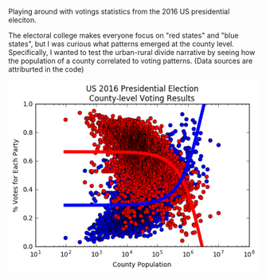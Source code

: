 Playing around with votings statistics from the 2016 US presidential eleciton.

The electoral college makes everyone focus on "red states" and "blue states", but I was curious what patterns emerged at the county level. Specifically, I wanted to test the urban-rural divide narrative by seeing how the population of a county correlated to voting patterns. (Data sources are attriburted in the code)

![My image](https://github.com/anbrjohn/Misc/blob/master/votingresults.png)

